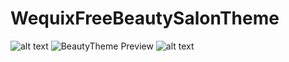 # WequixFreeBeautySalonTheme
![alt text](https://wequix.com/beautyTheme/pic/bridal1.jpg?raw=true)
![BeautyTheme Preview](https://wequix.com/beautyTheme/pic/f1595442810.jpg)
![alt text](https://github.com/freeublue/WequixFreeBeautySalonTheme/bridal1.jpg?raw=true)
